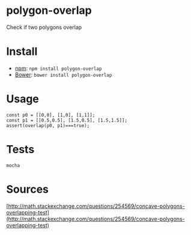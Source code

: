 # polygon-overlap

Check if two polygons overlap

# Install
* [npm](http://npmjs.com/): `npm install polygon-overlap`
* [Bower](http://bower.io/): `bower install polygon-overlap`

# Usage
```
const p0 = [[0,0], [1,0], [1,1]];
const p1 = [[0.5,0.5], [1.5,0.5], [1.5,1.5]];
assert(overlap(p0, p1)===true);
```

# Tests
`mocha`

# Sources
[http://math.stackexchange.com/questions/254569/concave-polygons-overlapping-test](http://math.stackexchange.com/questions/254569/concave-polygons-overlapping-test)
